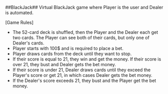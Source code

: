 ##BlackJack##
Virtual BlackJack game where Player is the user and Dealer is automated.

[Game Rules]
- The 52-card deck is shuffled, then the Player and the Dealer each get two cards. The Player can see both of their cards, but only one of Dealer's cards.
- Player starts with 100$ and is required to place a bet.
- Player draws cards from the deck until they want to stop.
- If their score is equal to 21, they win and get the money. If their score is over 21, they bust and Dealer gets the bet money.
- If their score is under 21, Dealer draws cards until they exceed the Player's score or get 21, in which cases Dealer gets the bet money.
- If the Dealer's score exceeds 21, they bust and the Player get the bet money.
 
  
